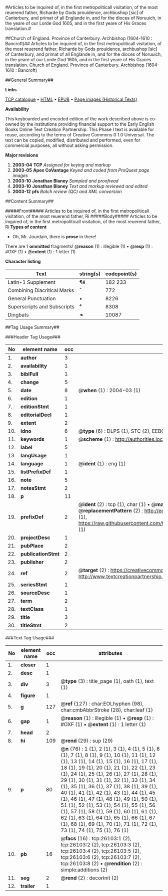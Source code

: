 #Articles to be inquired of, in the first metropoliticall visitation, of the most reuerend father, Richarde by Gods prouidence, archbushop [sic] of Canterbury, and primat of all Englande in, and for the dioces of Noruuich, in the yeare of our Lorde God 1605, and in the first yeare of His Graces translation.#

##Church of England. Province of Canterbury. Archbishop (1604-1610 : Bancroft)##
Articles to be inquired of, in the first metropoliticall visitation, of the most reuerend father, Richarde by Gods prouidence, archbushop [sic] of Canterbury, and primat of all Englande in, and for the dioces of Noruuich, in the yeare of our Lorde God 1605, and in the first yeare of His Graces translation.
Church of England. Province of Canterbury. Archbishop (1604-1610 : Bancroft)

##General Summary##

**Links**

[TCP catalogue](http://www.ota.ox.ac.uk/tcp/)  • 
[HTML](http://tei.it.ox.ac.uk/tcp/Texts-HTML/free/A00/A00230.html)  • 
[EPUB](http://tei.it.ox.ac.uk/tcp/Texts-EPUB/free/A00/A00230.epub) • 
[Page images (Historical Texts)](https://data.historicaltexts.jisc.ac.uk/view?pubId=eebo-23026350e&pageId=eebo-23026350e-26103-1)

**Availability**

This keyboarded and encoded edition of the
	       work described above is co-owned by the institutions
	       providing financial support to the Early English Books
	       Online Text Creation Partnership. This Phase I text is
	       available for reuse, according to the terms of Creative
	       Commons 0 1.0 Universal. The text can be copied,
	       modified, distributed and performed, even for
	       commercial purposes, all without asking permission.

**Major revisions**

1. __2003-04__ __TCP__ *Assigned for keying and markup*
1. __2003-05__ __Apex CoVantage__ *Keyed and coded from ProQuest page images*
1. __2003-10__ __Jonathan Blaney__ *Sampled and proofread*
1. __2003-10__ __Jonathan Blaney__ *Text and markup reviewed and edited*
1. __2003-12__ __pfs__ *Batch review (QC) and XML conversion*

##Content Summary##

#####Front#####
Articles to be inquired of, in the first metropoliticall visitation, of the most reuerend father, Ri
#####Body#####
Articles to be inquired of, in the first metropoliticall visitation, of the most reuerend father, Ri
**Types of content**

  * Oh, Mr. Jourdain, there is **prose** in there!

There are 1 **ommitted** fragments! 
 @__reason__ (1) : illegible (1)  •  @__resp__ (1) : #OXF (1)  •  @__extent__ (1) : 1 letter (1)

**Character listing**


|Text|string(s)|codepoint(s)|
|---|---|---|
|Latin-1 Supplement|¶é|182 233|
|Combining             Diacritical Marks|̄|772|
|General Punctuation|•|8226|
|Superscripts             and Subscripts|⁴|8308|
|Dingbats|❧|10087|

##Tag Usage Summary##

###Header Tag Usage###

|No|element name|occ|attributes|
|---|---|---|---|
|1.|__author__|3||
|2.|__availability__|1||
|3.|__biblFull__|1||
|4.|__change__|5||
|5.|__date__|8| @__when__ (1) : 2004-03 (1)|
|6.|__edition__|1||
|7.|__editionStmt__|1||
|8.|__editorialDecl__|1||
|9.|__extent__|2||
|10.|__idno__|6| @__type__ (6) : DLPS (1), STC (2), EEBO-CITATION (1), OCLC (1), VID (1)|
|11.|__keywords__|1| @__scheme__ (1) : http://authorities.loc.gov/ (1)|
|12.|__label__|5||
|13.|__langUsage__|1||
|14.|__language__|1| @__ident__ (1) : eng (1)|
|15.|__listPrefixDef__|1||
|16.|__note__|5||
|17.|__notesStmt__|2||
|18.|__p__|11||
|19.|__prefixDef__|2| @__ident__ (2) : tcp (1), char (1)  •  @__matchPattern__ (2) : ([0-9\-]+):([0-9IVX]+) (1), (.+) (1)  •  @__replacementPattern__ (2) : http://eebo.chadwyck.com/downloadtiff?vid=$1&page=$2 (1), https://raw.githubusercontent.com/textcreationpartnership/Texts/master/tcpchars.xml#$1 (1)|
|20.|__projectDesc__|1||
|21.|__pubPlace__|2||
|22.|__publicationStmt__|2||
|23.|__publisher__|2||
|24.|__ref__|2| @__target__ (2) : https://creativecommons.org/publicdomain/zero/1.0/ (1), http://www.textcreationpartnership.org/docs/. (1)|
|25.|__seriesStmt__|1||
|26.|__sourceDesc__|1||
|27.|__term__|2||
|28.|__textClass__|1||
|29.|__title__|3||
|30.|__titleStmt__|2||


###Text Tag Usage###

|No|element name|occ|attributes|
|---|---|---|---|
|1.|__closer__|1||
|2.|__desc__|1||
|3.|__div__|3| @__type__ (3) : title_page (1), oath (1), text (1)|
|4.|__figure__|1||
|5.|__g__|127| @__ref__ (127) : char:EOLhyphen (98), char:cmbAbbrStroke (28), char:leaf (1)|
|6.|__gap__|1| @__reason__ (1) : illegible (1)  •  @__resp__ (1) : #OXF (1)  •  @__extent__ (1) : 1 letter (1)|
|7.|__head__|2||
|8.|__hi__|109| @__rend__ (29) : sup (29)|
|9.|__p__|80| @__n__ (76) : 1 (1), 2 (1), 3 (1), 4 (1), 5 (1), 6 (1), 7 (1), 8 (1), 9 (1), 10 (1), 11 (1), 12 (1), 13 (1), 14 (1), 15 (1), 16 (1), 17 (1), 18 (1), 19 (1), 20 (1), 21 (1), 22 (1), 23 (1), 24 (1), 25 (1), 26 (1), 27 (1), 28 (1), 29 (1), 30 (1), 31 (1), 32 (1), 33 (1), 34 (1), 35 (1), 36 (1), 37 (1), 38 (1), 39 (1), 40 (1), 41 (1), 42 (1), 43 (1), 44 (1), 45 (1), 46 (1), 47 (1), 48 (1), 49 (1), 50 (1), 51 (1), 52 (1), 53 (1), 54 (1), 55 (1), 56 (1), 57 (1), 58 (1), 59 (1), 60 (1), 61 (1), 62 (1), 63 (1), 64 (1), 65 (1), 66 (1), 67 (1), 68 (1), 69 (1), 70 (1), 71 (1), 72 (1), 73 (1), 74 (1), 75 (1), 76 (1)|
|10.|__pb__|16| @__facs__ (16) : tcp:26103:1 (2), tcp:26103:2 (2), tcp:26103:3 (2), tcp:26103:4 (2), tcp:26103:5 (2), tcp:26103:6 (2), tcp:26103:7 (2), tcp:26103:8 (2)  •  @__rendition__ (2) : simple:additions (2)|
|11.|__seg__|2| @__rend__ (2) : decorInit (2)|
|12.|__trailer__|1||

